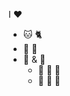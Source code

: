 I :heart: 
* :cat: :cat2:
*  :rabbit: :rabbit2:
* :deciduous_tree: & :seedling:
  * :blossom: :cherry_blossom: :sunflower:
  * :christmas_tree: :evergreen_tree:  :cactus: 

